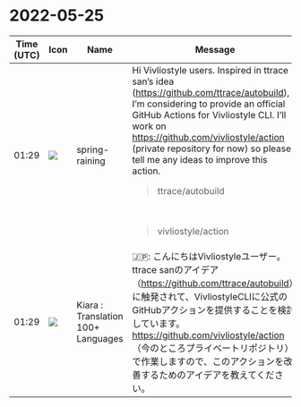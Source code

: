 # 2022-05-25

|Time (UTC)|Icon|Name|Message|
|---|---|---|---|
|01:29|![](https://secure.gravatar.com/avatar/1ac180f0868137292905c311b5fff781.jpg?s=72&d=https%3A%2F%2Fa.slack-edge.com%2Fdf10d%2Fimg%2Favatars%2Fava_0021-72.png)|spring-raining|Hi Vivliostyle users. Inspired in ttrace san’s idea (<https://github.com/ttrace/autobuild>), I’m considering to provide an official GitHub Actions for Vivliostyle CLI. I’ll work on <https://github.com/vivliostyle/action> (private repository for now) so please tell me any ideas to improve this action.<br><blockquote>ttrace/autobuild</blockquote><br><blockquote>vivliostyle/action</blockquote>|
|01:29|![](https://avatars.slack-edge.com/2021-08-02/2324149410423_2aa7423c4133ecb9f168_72.png)|Kiara : Translation 100+ Languages|🇯🇵: こんにちはVivliostyleユーザー。 ttrace sanのアイデア（<https://github.com/ttrace/autobuild>）に触発されて、VivliostyleCLIに公式のGitHubアクションを提供することを検討しています。 <https://github.com/vivliostyle/action>（今のところプライベートリポジトリ）で作業しますので、このアクションを改善するためのアイデアを教えてください。|
